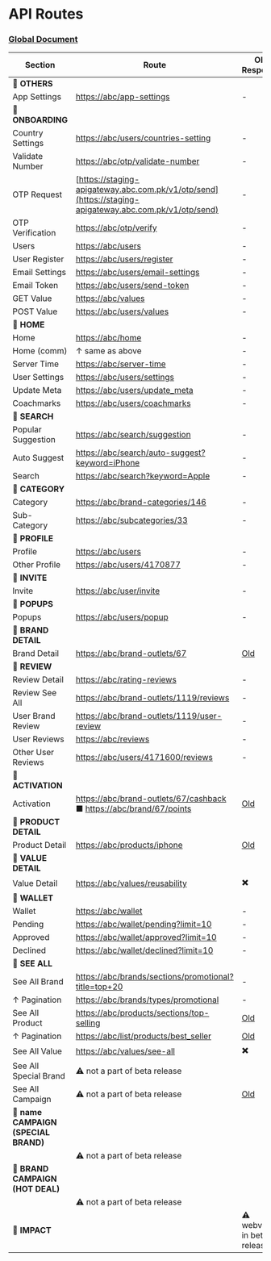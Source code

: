 # API Routes

### [Global Document](https://docs.google.com/document/d/11RWNM88lzEha-3A6Sn53ZDI__AyrqG6eo1NoF9Ezl-M/edit#heading=h.z6ne0og04bp5)

| **Section**       | **Route**                                                     | **Old Response**                  | **New Response**                          |
|-------------------|---------------------------------------------------------------|-----------------------------------|-------------------------------------------|
| 🔗 **OTHERS**     |                                                               |                                   |                                           |
| App Settings      | [https://abc/app-settings](https://abc/app-settings)           | -                                 | ✅                                         |
| 🔗 **ONBOARDING** |                                                               |                                   |                                           |
| Country Settings  | [https://abc/users/countries-setting](https://abc/users/countries-setting) | -                         | ✅                                         |
| Validate Number   | [https://abc/otp/validate-number](https://abc/otp/validate-number) | -                          | ✅                                         |
| OTP Request       | [https://staging-apigateway.abc.com.pk/v1/otp/send](https://staging-apigateway.abc.com.pk/v1/otp/send) | - | ✅ |
| OTP Verification  | [https://abc/otp/verify](https://abc/otp/verify)              | -                                 | ✅                                         |
| Users             | [https://abc/users](https://abc/users)                        | -                                 | ✅                                         |
| User Register     | [https://abc/users/register](https://abc/users/register)      | -                                 | ✅                                         |
| Email Settings    | [https://abc/users/email-settings](https://abc/users/email-settings) | -                         | ✅                                         |
| Email Token       | [https://abc/users/send-token](https://abc/users/send-token)   | -                                 | ✅                                         |
| GET Value         | [https://abc/values](https://abc/values)                      | -                                 | ✅                                         |
| POST Value        | [https://abc/users/values](https://abc/users/values)          | -                                 | ✅                                         |
| 🔗 **HOME**       |                                                               |                                   |                                           |
| Home              | [https://abc/home](https://abc/home)                          | -                                 | [New](v15/dashboard-api.json) ✅           |
| Home (comm)       | ↑ same as above                                               | -                                 | [New](v15/dashboard-api-2.json) ✅         |
| Server Time       | [https://abc/server-time](https://abc/server-time)            | -                                 | ✅                                         |
| User Settings     | [https://abc/users/settings](https://abc/users/settings)      | -                                 | ✅                                         |
| Update Meta       | [https://abc/users/update_meta](https://abc/users/update_meta) | -                                | ✅                                         |
| Coachmarks        | [https://abc/users/coachmarks](https://abc/users/coachmarks)  | -                                 | ✅                                         |
| 🔗 **SEARCH**     |                                                               |                                   |                                           |
| Popular Suggestion| [https://abc/search/suggestion](https://abc/search/suggestion) | -                                | ✅                                         |
| Auto Suggest      | [https://abc/search/auto-suggest?keyword=iPhone](https://abc/search/auto-suggest?keyword=iPhone) | - | ✅ |
| Search            | [https://abc/search?keyword=Apple](https://abc/search?keyword=Apple) | -                           | ✅                                         |
| 🔗 **CATEGORY**   |                                                               |                                   |                                           |
| Category          | [https://abc/brand-categories/146](https://abc/brand-categories/146) | -                       | [New](v15/category-detail.json)           |
| Sub-Category      | [https://abc/subcategories/33](https://abc/subcategories/33)  | -                                 | -                                         |
| 🔗 **PROFILE**    |                                                               |                                   |                                           |
| Profile           | [https://abc/users](https://abc/users)                        | -                                 | ✅                                         |
| Other Profile     | [https://abc/users/4170877](https://abc/users/4170877)        | -                                 | -                                         |
| 🔗 **INVITE**     |                                                               |                                   |                                           |
| Invite            | [https://abc/user/invite](https://abc/user/invite)            | -                                 | -                                         |
| 🔗 **POPUPS**     |                                                               |                                   |                                           |
| Popups            | [https://abc/users/popup](https://abc/users/popup)            | -                                 | -                                         |
| 🔗 **BRAND DETAIL** |                                                            |                                   |                                           |
| Brand Detail      | [https://abc/brand-outlets/67](https://abc/brand-outlets/67)  | [Old](v6/brand-detail.json)       | [New](v15/brand-detail.json) ✅            |
| 🔗 **REVIEW**     |                                                               |                                   |                                           |
| Review Detail     | [https://abc/rating-reviews](https://abc/rating-reviews)      | -                                 | -                                         |
| Review See All    | [https://abc/brand-outlets/1119/reviews](https://abc/brand-outlets/1119/reviews) | - | - |
| User Brand Review | [https://abc/brand-outlets/1119/user-review](https://abc/brand-outlets/1119/user-review) | - | - |
| User Reviews      | [https://abc/reviews](https://abc/reviews)                    | -                                 | -                                         |
| Other User Reviews| [https://abc/users/4171600/reviews](https://abc/users/4171600/reviews) | - | - |
| 🔗 **ACTIVATION** |                                                               |                                   |                                           |
| Activation        | [https://abc/brand-outlets/67/cashback](https://abc/brand-outlets/67/cashback) ■ [https://abc/brand/67/points](https://abc/brand/67/points) | [Old](v6/activation.json) | [New](v15/activation.json) |
| 🔗 **PRODUCT DETAIL** |                                                        |                                   |                                           |
| Product Detail    | [https://abc/products/iphone](https://abc/products/iphone)    | [Old](v6/product-detail.json)     | [New](v15/product-detail.json)            |
| 🔗 **VALUE DETAIL** |                                                          |                                   |                                           |
| Value Detail      | [https://abc/values/reusability](https://abc/values/reusability) | ✖️                       | [New](v15/value-detail.json) ✅           |
| 🔗 **WALLET**     |                                                               |                                   |                                           |
| Wallet            | [https://abc/wallet](https://abc/wallet)                      | -                                 | -                                         |
| Pending           | [https://abc/wallet/pending?limit=10](https://abc/wallet/pending?limit=10) | -                    | -                                         |
| Approved          | [https://abc/wallet/approved?limit=10](https://abc/wallet/approved?limit=10) | -                 | -                                         |
| Declined          | [https://abc/wallet/declined?limit=10](https://abc/wallet/declined?limit=10) | -                 | -                                         |
| 🔗 **SEE ALL**    |                                                               |                                   |                                           |
| See All Brand     | [https://abc/brands/sections/promotional?title=top+20](https://abc/brands/sections/promotional?title=top+20) | - | [New](v15/see-all-brand.json) ✅ |
| ↑ Pagination      | [https://abc/brands/types/promotional](https://abc/brands/types/promotional) | -                  | -                                         |
| See All Product   | [https://abc/products/sections/top-selling](https://abc/products/sections/top-selling) | [Old](v6/see-all-product.json) | [New](v15/see-all-product.json) ✅ |
| ↑ Pagination      | [https://abc/list/products/best_seller](https://abc/list/products/best_seller) | [Old](v6/see-all-product-pagination.json) | - |
| See All Value     | [https://abc/values/see-all](https://abc/values/see-all)      | ✖️                                | ✅                                         |
| See All Special Brand | ⚠️ not a part of beta release                           |                                   | [New](v15/special-brand.json)             |
| See All Campaign  | ⚠️ not a part of beta release                               | [Old](v6/see-all-campaign.json)   | [New](v15/see-all-campaign.json)          |
| 🔗 **name CAMPAIGN (SPECIAL BRAND)** |                                           |                                   |                                           |
|                   | ⚠️ not a part of beta release                               |                                   | [New](v15/specialbrand.json)              |
| 🔗 **BRAND CAMPAIGN (HOT DEAL)** |                                              |                                   |                                           |
|                   | ⚠️ not a part of beta release                               |                                   | -                                         |
| 🔗 **IMPACT**     |                                                               | ⚠️ webview in beta release        | -                                         |
